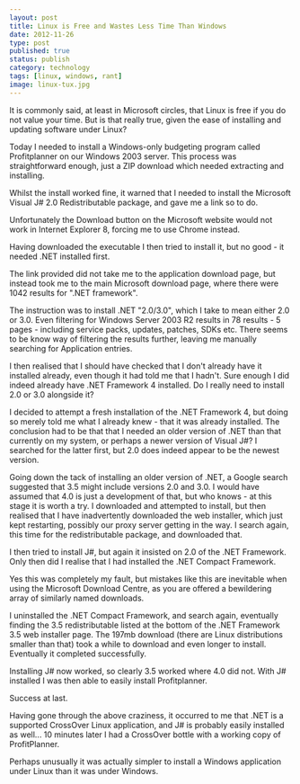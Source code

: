 ```yaml
--- 
layout: post 
title: Linux is Free and Wastes Less Time Than Windows
date: 2012-11-26
type: post 
published: true 
status: publish
category: technology
tags: [linux, windows, rant]
image: linux-tux.jpg
---
```


It is commonly said, at least in Microsoft circles, that Linux is free
if you do not value your time. But is that really true, given the ease
of installing and updating software under Linux?

Today I needed to install a Windows-only budgeting program called
Profitplanner on our Windows 2003 server. This process was
straightforward enough, just a ZIP download which needed extracting and
installing.

<!--more-->

Whilst the install worked fine, it warned that I needed to install the
Microsoft Visual J# 2.0 Redistributable package, and gave me a link so
to do.

Unfortunately the Download button on the Microsoft website would not
work in Internet Explorer 8, forcing me to use Chrome instead.

Having downloaded the executable I then tried to install it, but no
good - it needed .NET installed first.

The link provided did not take me to the application download page, but
instead took me to the main Microsoft download page, where there were
1042 results for ".NET framework".

The instruction was to install .NET "2.0/3.0", which I take to mean
either 2.0 or 3.0. Even filtering for Windows Server 2003 R2 results in
78 results - 5 pages - including service packs, updates, patches, SDKs
etc. There seems to be know way of filtering the results further,
leaving me manually searching for Application entries.

I then realised that I should have checked that I don't already have it
installed already, even though it had told me that I hadn't. Sure enough
I did indeed already have .NET Framework 4 installed. Do I really need
to install 2.0 or 3.0 alongside it?

I decided to attempt a fresh installation of the .NET Framework 4, but
doing so merely told me what I already knew - that it was already
installed. The conclusion had to be that that I needed an older version
of .NET than that currently on my system, or perhaps a newer version of
Visual J#? I searched for the latter first, but 2.0 does indeed appear
to be the newest version.

Going down the tack of installing an older version of .NET, a Google
search suggested that 3.5 might include versions 2.0 and 3.0. I would
have assumed that 4.0 is just a development of that, but who knows - at
this stage it is worth a try. I downloaded and attempted to install, but
then realised that I have inadvertently downloaded the web installer,
which just kept restarting, possibly our proxy server getting in the
way. I search again, this time for the redistributable package, and
downloaded that.

I then tried to install J#, but again it insisted on 2.0 of the .NET
Framework. Only then did I realise that I had installed the .NET Compact
Framework.

Yes this was completely my fault, but mistakes like this are inevitable
when using the Microsoft Download Centre, as you are offered a
bewildering array of similarly named downloads.

I uninstalled the .NET Compact Framework, and search again, eventually
finding the 3.5 redistributable listed at the bottom of the .NET
Framework 3.5 web installer page. The 197mb download (there are Linux
distributions smaller than that) took a while to download and even
longer to install. Eventually it completed successfully.

Installing J# now worked, so clearly 3.5 worked where 4.0 did not. With
J# installed I was then able to easily install Profitplanner.

Success at last.

Having gone through the above craziness, it occurred to me that .NET is
a supported CrossOver Linux application, and J# is probably easily
installed as well... 10 minutes later I had a CrossOver bottle with a
working copy of ProfitPlanner.

Perhaps unusually it was actually simpler to install a Windows
application under Linux than it was under Windows.

